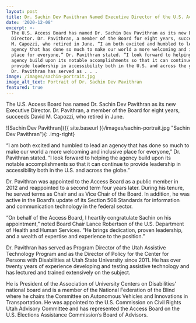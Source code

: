 ```yaml
---
layout: post
title: Dr. Sachin Dev Pavithran Named Executive Director of the U.S. Access Board
date: '2020-12-08'
excerpt: >-
  The U.S. Access Board has named Dr. Sachin Dev Pavithran as its new Executive
  Director. Dr. Pavithran, a member of the Board for eight years, succeeds David
  M. Capozzi, who retired in June. “I am both excited and humbled to lead an
  agency that has done so much to make our world a more welcoming and inclusive
  place for everyone,” Dr. Pavithran stated. “I look forward to helping the
  agency build upon its notable accomplishments so that it can continue to
  provide leadership in accessibility both in the U.S. and across the globe.”
  Dr. Pavithran has served as . . .
image: /images/sachin-portrait.jpg
image_alt_text: Portrait of Dr. Sachin Dev Pavithran
featured: true
---
```

The U.S. Access Board has named Dr. Sachin Dev Pavithran as its new Executive Director. Dr. Pavithran, a member of the Board for eight years, succeeds David M. Capozzi, who retired in June.

![Sachin Dev Pavithran]({{ site.baseurl }}/images/sachin-portrait.jpg "Sachin Dev Pavithran"){: .img-right}

“I am both excited and humbled to lead an agency that has done so much to make our world a more welcoming and inclusive place for everyone,” Dr. Pavithran stated. “I look forward to helping the agency build upon its notable accomplishments so that it can continue to provide leadership in accessibility both in the U.S. and across the globe.” 

Dr. Pavithran was appointed to the Access Board as a public member in 2012 and reappointed to a second term four years later. During his tenure, he served terms as Chair and as Vice Chair of the Board.  In addition, he was active in the Board’s update of its Section 508 Standards for information and communication technology in the federal sector.

“On behalf of the Access Board, I heartily congratulate Sachin on his appointment,” noted Board Chair Lance Robertson of the U.S. Department of Health and Human Services. “He brings dedication, proven leadership, and a wealth of expertise and experience to the position.”

Dr. Pavithran has served as Program Director of the Utah Assistive Technology Program and as the Director of Policy for the Center for Persons with Disabilities at Utah State University since 2011. He has over twenty years of experience developing and testing assistive technology and has lectured and trained extensively on the subject.

He is President of the Association of University Centers on Disabilities’ national board and is a member of the National Federation of the Blind where he chairs the Committee on Autonomous Vehicles and Innovations in Transportation. He was appointed to the U.S. Commission on Civil Rights Utah Advisory Committee and has represented the Access Board on the U.S. Elections Assistance Commission’s Board of Advisors.
